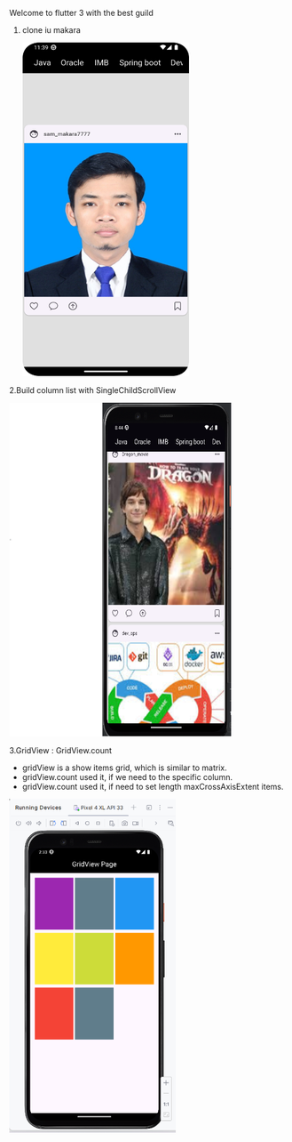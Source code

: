 Welcome to flutter 3 with the best guild
1. clone iu makara

   <img alt="img.png" height="600" src="assets/images/img.png" width="300"/>
   

2.Build column list with SingleChildScrollView

  <img alt="img_1.png" height="600" src="assets/images/img_1.png" width="400"/>

3.GridView : GridView.count 

- gridView is a show items grid, which is similar to matrix.
- gridView.count used it, if we need to the specific column.
- gridView.count used it, if need to set length maxCrossAxisExtent items.

<img alt="img_2.png" height="600" src="assets%2Fimages%2Fimg_2.png" width="300"/>